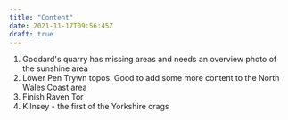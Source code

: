 ```yaml
---
title: "Content"
date: 2021-11-17T09:56:45Z
draft: true
---
```


1. Goddard's quarry has missing areas and needs an overview photo of the sunshine area
2. Lower Pen Trywn topos. Good to add some more content to the North Wales Coast area
3. Finish Raven Tor
4. Kilnsey - the first of the Yorkshire crags